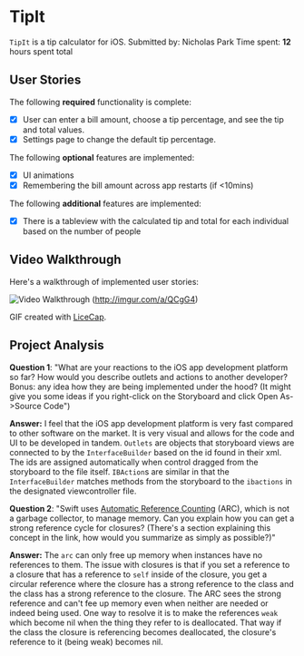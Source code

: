 # TipIt

`TipIt` is a tip calculator for iOS.
Submitted by: Nicholas Park
Time spent: **12** hours spent total

## User Stories

The following **required** functionality is complete:

* [x] User can enter a bill amount, choose a tip percentage, and see the tip and total values.
* [x] Settings page to change the default tip percentage.

The following **optional** features are implemented:
* [x] UI animations
* [x] Remembering the bill amount across app restarts (if <10mins)

The following **additional** features are implemented:
* [x] There is a tableview with the calculated tip and total for each individual based on the number of people

## Video Walkthrough 

Here's a walkthrough of implemented user stories:

<img src='http://imgur.com/a/QCgG4' title='Video Walkthrough' width='' alt='Video Walkthrough' /> (http://imgur.com/a/QCgG4)

GIF created with [LiceCap](http://www.cockos.com/licecap/).


## Project Analysis

**Question 1**: "What are your reactions to the iOS app development platform so far? How would you describe outlets and actions to another developer? Bonus: any idea how they are being implemented under the hood? (It might give you some ideas if you right-click on the Storyboard and click Open As->Source Code")

**Answer:** I feel that the iOS app development platform is very fast compared to other software on the market. It is very visual and allows for the code and UI to be developed in tandem. `Outlets` are objects that storyboard views are connected to by the `InterfaceBuilder` based on the id found in their xml. The ids are assigned automatically when control dragged from the storyboard to the file itself. `IBAction`s are similar in that the `InterfaceBuilder` matches methods from the storyboard to the `ibactions` in the designated viewcontroller file.

**Question 2**: "Swift uses [Automatic Reference Counting](https://developer.apple.com/library/content/documentation/Swift/Conceptual/Swift_Programming_Language/AutomaticReferenceCounting.html#//apple_ref/doc/uid/TP40014097-CH20-ID49) (ARC), which is not a garbage collector, to manage memory. Can you explain how you can get a strong reference cycle for closures? (There's a section explaining this concept in the link, how would you summarize as simply as possible?)"

**Answer:** The `arc` can only free up memory when instances have no references to them. The issue with closures is that if you set a reference to a closure that has a reference to `self` inside of the closure, you get a circular reference where the closure has a strong reference to the class and the class has a strong reference to the closure. The ARC sees the strong reference and can't fee up memory even when neither are needed or indeed being used. One way to resolve it is to make the references `weak` which become nil when the thing they refer to is deallocated. That way if the class the closure is referencing becomes deallocated, the closure's reference to it (being weak) becomes nil. 
